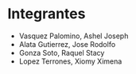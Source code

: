 # Integrantes

-   Vasquez Palomino, Ashel Joseph
-   Alata Gutierrez, Jose Rodolfo
-   Gonza Soto, Raquel Stacy
-   Lopez Terrones, Xiomy Ximena
